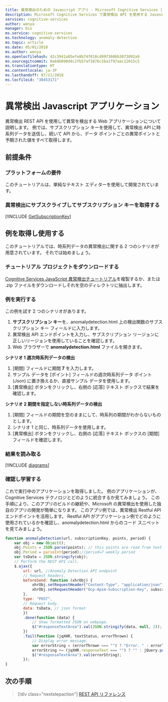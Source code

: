 ```yaml
---
title: 異常検出のための Javascript アプリ - Microsoft Cognitive Services | Microsoft Docs
description: Microsoft Cognitive Services で異常検出 API を使用する Javascript Web アプリについて説明します。 API に元のデータ ポイントを送信し、予期される値と異常なポイントを取得します。
services: cognitive-services
author: wenya
manager: bix
ms.service: cognitive-services
ms.technology: anomaly-detection
ms.topic: article
ms.date: 05/01/2018
ms.author: wenya
ms.openlocfilehash: 42c3941a05efe8b74f818cd99f3606b3073892a9
ms.sourcegitcommit: 0a84b090d4c2fb57af3876c26a1f97aac12015c5
ms.translationtype: HT
ms.contentlocale: ja-JP
ms.lasthandoff: 07/11/2018
ms.locfileid: "38453171"
---
```

# <a name="anomaly-detection-javascript-application"></a>異常検出 Javascript アプリケーション

異常検出 REST API を使用して異常を検出する Web アプリケーションについて説明します。 例では、サブスクリプション キーを使用して、異常検出 API に時系列データを送信し、続いて API から、データ ポイントごとの異常ポイントと予期された値をすべて取得します。

## <a name="prerequisites"></a>前提条件

### <a name="platform-requirements"></a>プラットフォームの要件

このチュートリアルは、単純なテキスト エディターを使用して開発されています。

### <a name="subscribe-to-anomaly-detection-and-get-a-subscription-key"></a>異常検出にサブスクライブしてサブスクリプション キーを取得する 

[!INCLUDE [GetSubscriptionKey](../includes/get-subscription-key.md)]

## <a name="get-and-use-the-example"></a>例を取得し使用する

このチュートリアルでは、時系列データの異常検出に関する 2 つのシナリオが用意されています。 それでは始めましょう。

<a name="Step1"></a> 
### <a name="download-the-tutorial-project"></a>チュートリアル プロジェクトをダウンロードする

[Cognitive Services JavaScript 異常検出チュートリアル](https://github.com/MicrosoftAnomalyDetection/javascript-sample)を複製するか、または .zip ファイルをダウンロードしそれを空のディレクトリに抽出します。

<a name="Step2"></a>
### <a name="run-the-example"></a>例を実行する

この例を試す 2 つのシナリオがあります。
1. **サブスクリプション キー**を、anomalydetection.html 上の検出関数のサブスクリプション キー フィールドに入力します。
2. 異常検出 API エンドポイントを入力し、サブスクリプション リージョンに正しいリージョンを使用していることを確認します。
3. Web ブラウザーで **anomalydetection.html** ファイルを開きます。

**シナリオ 1 週次時系列データの検出**
1. [期間] フィールドに期間 **7** を入力します。 
2. サンプル データを [ポイント] フィールドの週次時系列データ ポイント (Json) に置き換えるか、直接サンプル データを使用します。
3. [異常検出] ボタンをクリックし、右側の [応答] テキスト ボックスで結果を確認します。

**シナリオ 2 期間を指定しない時系列データの検出**
1. [期間] フィールドの期間を空のままにして、時系列の期間がわからないものとします。
2. シナリオ 1 と同じ、時系列データを使用します。
3. [異常検出] ボタンをクリックし、右側の [応答] テキスト ボックスの [期間] フィールドを確認します。

<a name="Step3"></a>
### <a name="read-the-result"></a>結果を読み取る

[!INCLUDE [diagrams](../includes/diagrams.md)]

<a name="Review"></a>
### <a name="review-and-learn"></a>確認し学習する

これで実行中のアプリケーションを取得しました。 例のアプリケーションが、Cognitive Services テクノロジとどのように統合するか見てみましょう。 この手順により、このアプリのビルドの継続や、Microsoft の異常検出を使用した独自のアプリの開発が簡単になります。
このアプリ例では、異常検出 Restful API エンドポイントを活用します。
Restful API がアプリケーション例でどのように使用されているかを確認し、anomalydetection.html からのコード スニペットを見てみましょう。
```JavaScript
function anomalyDetection(url, subscriptionKey, points, period) {
    var obj = new Object();
    obj.Points = JSON.parse(points); // this points are read from text box.
    obj.Period = parseInt(period);//period=7 weekly period
    var tsData = JSON.stringify(obj);
    // Perform the REST API call.
    $.ajax({
        url: url, //Anomaly Detection API endpoint
        // Request headers.
        beforeSend: function (xhrObj) {
            xhrObj.setRequestHeader("Content-Type", "application/json");
            xhrObj.setRequestHeader("Ocp-Apim-Subscription-Key", subscriptionKey); // Replace your subscription key
        },
        type: "POST",
        // Request body.
        data: tsData, // json format
        })
        .done(function (data) {
            // Show formatted JSON on webpage.
            $("#responseTextArea").val(JSON.stringify(data, null, 2));
        })
        .fail(function (jqXHR, textStatus, errorThrown) {
            // Display error message.
            var errorString = (errorThrown === "") ? "Error. " : errorThrown + " (" + jqXHR.status + "): ";
            errorString += (jqXHR.responseText === "") ? "" : jQuery.parseJSON(jqXHR.responseText).message;
            $("#responseTextArea").val(errorString);           
        });
}

```

## <a name="next-steps"></a>次の手順

> [!div class="nextstepaction"]
> [REST API リファレンス](https://dev.labs.cognitive.microsoft.com/docs/services/anomaly-detection/operations/post-anomalydetection)
